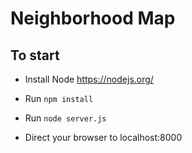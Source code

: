 # Neighborhood Map

## To start

- Install Node https://nodejs.org/

- Run `npm install`

- Run `node server.js`

- Direct your browser to localhost:8000
